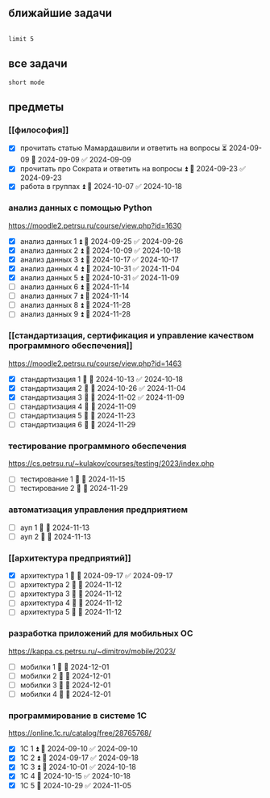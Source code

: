 ## ближайшие задачи

```tasks

limit 5
```

## все задачи

```tasks
short mode
```

## предметы

### [[философия]]

- [x] прочитать статью Мамардашвили и ответить на вопросы ⏳ 2024-09-09 📅 2024-09-09 ✅ 2024-09-09
- [x] прочитать про Сократа и ответить на вопросы ⏫ 📅 2024-09-23 ✅ 2024-09-23
- [x] работа в группах ⏫ 📅 2024-10-07 ✅ 2024-10-18

### анализ данных с помощью Python
https://moodle2.petrsu.ru/course/view.php?id=1630

- [x] анализ данных 1 ⏫ 📅 2024-09-25 ✅ 2024-09-26
- [x] анализ данных 2 ⏫ 📅 2024-10-09 ✅ 2024-10-18
- [x] анализ данных 3 ⏫ 📅 2024-10-17 ✅ 2024-10-17
- [x] анализ данных 4 ⏫ 📅 2024-10-31 ✅ 2024-11-04
- [x] анализ данных 5 ⏫ 📅 2024-10-31 ✅ 2024-11-09
- [ ] анализ данных 6 ⏫ 📅 2024-11-14
- [ ] анализ данных 7 ⏫ 📅 2024-11-14
- [ ] анализ данных 8 ⏫ 📅 2024-11-28
- [ ] анализ данных 9 ⏫ 📅 2024-11-28

### [[стандартизация, сертификация и управление качеством программного обеспечения]]
https://moodle2.petrsu.ru/course/view.php?id=1463
- [x] стандартизация 1 🔼 📅 2024-10-13 ✅ 2024-10-18
- [x] стандартизация 2 🔼 📅 2024-10-26 ✅ 2024-11-04
- [x] стандартизация 3 🔼 📅 2024-11-02 ✅ 2024-11-09
- [ ] стандартизация 4 🔼 📅 2024-11-09
- [ ] стандартизация 5 🔼 📅 2024-11-23
- [ ] стандартизация 6 🔼 📅 2024-11-29

### тестирование программного обеспечения
https://cs.petrsu.ru/~kulakov/courses/testing/2023/index.php

- [ ] тестирование 1 🔼 📅 2024-11-15
- [ ] тестирование 2 🔼  📅 2024-11-29

### автоматизация управления предприятием

- [ ] ауп 1 🔼 📅 2024-11-13
- [ ] ауп 2 🔼 📅 2024-11-13

### [[архитектура предприятий]]

- [x] архитектура 1 🔼 📅 2024-09-17 ✅ 2024-09-17
- [ ] архитектура 2 🔼 📅 2024-11-12
- [ ] архитектура 3 🔼 📅 2024-11-12
- [ ] архитектура 4 🔼 📅 2024-11-12
- [ ] архитектура 5 🔼 📅 2024-11-12

### разработка приложений для мобильных ОС
https://kappa.cs.petrsu.ru/~dimitrov/mobile/2023/

- [ ] мобилки 1 🔼 📅 2024-12-01
- [ ] мобилки 2 🔼 📅 2024-12-01
- [ ] мобилки 3 🔼 📅 2024-12-01
- [ ] мобилки 4 🔼 📅 2024-12-01

### программирование в системе 1С
https://online.1c.ru/catalog/free/28765768/

- [x] 1С 1 ⏫ 📅 2024-09-10 ✅ 2024-09-10
- [x] 1С 2 ⏫ 📅 2024-09-17 ✅ 2024-09-18
- [x] 1С 3 ⏫ 📅 2024-10-01 ✅ 2024-10-18
- [x] 1С 4 📅 2024-10-15 ✅ 2024-10-18
- [x] 1С 5 📅 2024-10-29 ✅ 2024-11-05
